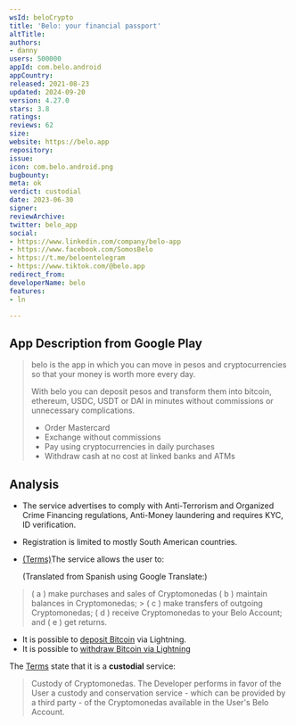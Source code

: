 ```yaml
---
wsId: beloCrypto
title: 'Belo: your financial passport'
altTitle: 
authors:
- danny
users: 500000
appId: com.belo.android
appCountry: 
released: 2021-08-23
updated: 2024-09-20
version: 4.27.0
stars: 3.8
ratings: 
reviews: 62
size: 
website: https://belo.app
repository: 
issue: 
icon: com.belo.android.png
bugbounty: 
meta: ok
verdict: custodial
date: 2023-06-30
signer: 
reviewArchive: 
twitter: belo_app
social:
- https://www.linkedin.com/company/belo-app
- https://www.facebook.com/SomosBelo
- https://t.me/beloentelegram
- https://www.tiktok.com/@belo.app
redirect_from: 
developerName: belo
features:
- ln

---
```


## App Description from Google Play

> belo is the app in which you can move in pesos and cryptocurrencies so that your money is worth more every day.
>
> With belo you can deposit pesos and transform them into bitcoin, ethereum, USDC, USDT or DAI in minutes without commissions or unnecessary complications.
>
> - Order Mastercard
> - Exchange without commissions
> - Pay using cryptocurrencies in daily purchases
> - Withdraw cash at no cost at linked banks and ATMs

## Analysis

- The service advertises to comply with Anti-Terrorism and Organized Crime Financing regulations, Anti-Money laundering and requires KYC, ID verification.
- Registration is limited to mostly South American countries.
- [(Terms)](https://help.belo.app/es/articles/5362779-terminos-y-condiciones-generales)The service allows the user to:

  (Translated from Spanish using Google Translate:)

> ( a ) make purchases and sales of Cryptomonedas
> ( b ) maintain balances in Cryptomonedas; > ( c ) make transfers of outgoing Cryptomonedas;
> ( d ) receive Cryptomonedas to your Belo Account; and
> ( e ) get returns.

- It is possible to [deposit Bitcoin](https://help.belo.app/en/articles/5705708-how-to-deposit-btc-via-lightning-network) via Lightning.
- It is possible to [withdraw Bitcoin via Lightning](https://help.belo.app/en/articles/5899323-how-to-withdraw-btc-from-belo-via-the-lightning-network)

The [Terms](https://help.belo.app/es/articles/5362779-terminos-y-condiciones-generales) state that it is a **custodial** service:

> Custody of Cryptomonedas. The Developer performs in favor of the User a custody and conservation service - which can be provided by a third party - of the Cryptomonedas available in the User's Belo Account.
